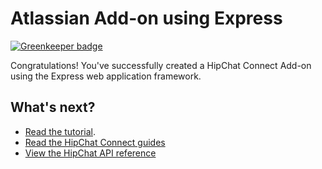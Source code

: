 # Atlassian Add-on using Express

[![Greenkeeper badge](https://badges.greenkeeper.io/DanielHreben/hipchat-markdown.svg)](https://greenkeeper.io/)

Congratulations! You've successfully created a HipChat Connect Add-on using the Express web application framework.

## What's next?

* [Read the tutorial](https://developer.atlassian.com/hipchat/tutorials/getting-started-with-atlassian-connect-express-node-js).
* [Read the HipChat Connect guides](https://developer.atlassian.com/hipchat/guide)
* [View the HipChat API reference](https://www.hipchat.com/docs/apiv2)